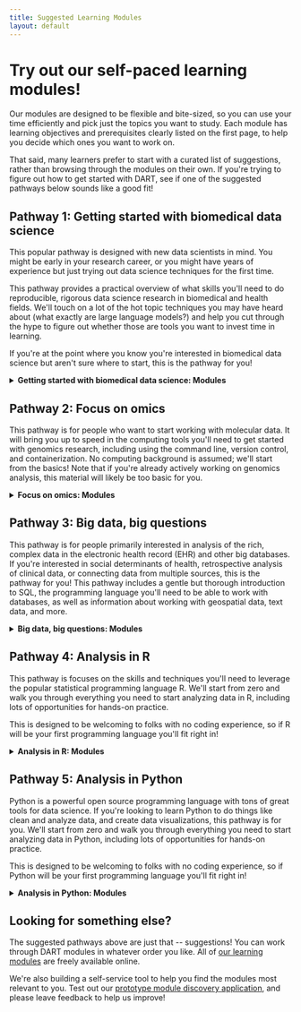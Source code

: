 ```yaml
---
title: Suggested Learning Modules
layout: default
---
```


# Try out our self-paced learning modules!

Our modules are designed to be flexible and bite-sized, so you can use your time efficiently and pick just the topics you want to study. 
Each module has learning objectives and prerequisites clearly listed on the first page, to help you decide which ones you want to work on. 

That said, many learners prefer to start with a curated list of suggestions, rather than browsing through the modules on their own.
If you're trying to figure out how to get started with DART, see if one of the suggested pathways below sounds like a good fit!

## Pathway 1: Getting started with biomedical data science

This popular pathway is designed with new data scientists in mind. 
You might be early in your research career, or you might have years of experience but just trying out data science techniques for the first time. 

This pathway provides a practical overview of what skills you'll need to do reproducible, rigorous data science research in biomedical and health fields. 
We'll touch on a lot of the hot topic techniques you may have heard about (what exactly are large language models?) and help you cut through the hype to figure out whether those are tools you want to invest time in learning. 

If you're at the point where you know you're interested in biomedical data science but aren't sure where to start, this is the pathway for you!

<details>
<summary><strong>Getting started with biomedical data science: Modules</strong></summary>

<table>
<thead>
<tr>
<th>Order</th>
<th>Module</th>
<th>Description</th>
<th>Estimated Time</th>
</tr>
</thead>
<tbody>
<tr>
<td>1</td>
<td><a href="https://liascript.github.io/course/?https://raw.githubusercontent.com/arcus/education_modules/main/reproducibility/reproducibility.md">Reproducibility, Generalizability, and Reuse</a></td>
<td>This module provides learners with an approachable introduction to the concepts and impact of <strong>research reproducibility</strong>, <strong>generalizability</strong>, and <strong>data reuse</strong>, and how technical approaches can help make these goals more attainable.</td>
<td>60 min</td>
</tr>
<tr>
<td>2</td>
<td><a href="https://liascript.github.io/course/?https://raw.githubusercontent.com/arcus/education_modules/main/how_to_troubleshoot/how_to_troubleshoot.md">How to Troubleshoot</a></td>
<td>Learning to use technical methods like coding and version control in your research inevitably means running into problems.  Learn practical methods for troubleshooting and moving past error codes and other difficulties.</td>
<td>30 min</td>
</tr>
<tr>
<td>3</td>
<td><a href="https://liascript.github.io/course/?https://raw.githubusercontent.com/arcus/education_modules/main/learning_to_learn/learning_to_learn.md">Learning to Learn Data Science</a></td>
<td>Discover how learning data science is different than learning other subjects.</td>
<td>20 min</td>
</tr>
<tr>
<td>4</td>
<td><a href="https://liascript.github.io/course/?https://raw.githubusercontent.com/arcus/education_modules/main/demystifying_geospatial_data/demystifying_geospatial_data.md">Demystifying Geospatial Data</a></td>
<td>This module is a brief introduction to geospatial (location) data.</td>
<td>15 min</td>
</tr>
<tr>
<td>5</td>
<td><a href="https://liascript.github.io/course/?https://raw.githubusercontent.com/arcus/education_modules/main/omics_orientation/omics_orientation.md">Omics Orientation</a></td>
<td>This module provides a brief introduction to omics and its associated fields.</td>
<td>15 min</td>
</tr>
<tr>
<td>6</td>
<td><a href="https://liascript.github.io/course/?https://raw.githubusercontent.com/arcus/education_modules/main/demystifying_sql/demystifying_sql.md">Demystifying SQL</a></td>
<td>SQL is a relational database solution that has been around for decades.  Learn more about this technology at a high level, without having to write code.</td>
<td>40 min</td>
</tr>
<tr>
<td>7</td>
<td><a href="https://liascript.github.io/course/?https://raw.githubusercontent.com/arcus/education_modules/main/demystifying_machine_learning/demystifying_machine_learning.md">Demystifying Machine Learning</a></td>
<td>An approachable and practical introduction to machine learning for biomedical researchers.</td>
<td>60 min</td>
</tr>
<tr>
<td>8</td>
<td><a href="https://liascript.github.io/course/?https://raw.githubusercontent.com/arcus/education_modules/main/demystifying_large_language_models/demystifying_large_language_models.md">Demystifying Large Language Models</a></td>
<td>Learn about large language models (LLM) like ChatGPT.</td>
<td>60 min</td>
</tr>
<tr>
<td>9</td>
<td><a href="https://liascript.github.io/course/?https://raw.githubusercontent.com/arcus/education_modules/main/demystifying_python/demystifying_python.md">Demystifying Python</a></td>
<td>This module introduces the Python programming language, explores why Python is useful in research, and describes how to download Python and Jupyter.</td>
<td>20 min</td>
</tr>
<tr>
<td>10</td>
<td><a href="https://liascript.github.io/course/?https://raw.githubusercontent.com/arcus/education_modules/main/demystifying_regular_expressions/demystifying_regular_expressions.md">Demystifying Regular Expressions</a></td>
<td>Learn about pattern matching using regular expressions, or regex.</td>
<td>30 min</td>
</tr>
<tr>
<td>11</td>
<td><a href="https://liascript.github.io/course/?https://raw.githubusercontent.com/arcus/education_modules/main/citizen_science/citizen_science.md">Citizen Science</a></td>
<td>This is an overview of citizen science for biomedical researchers.</td>
<td>45 min</td>
</tr>
<tr>
<td>12</td>
<td><a href="https://liascript.github.io/course/?https://raw.githubusercontent.com/arcus/education_modules/main/demystifying_containers/demystifying_containers.md">Demystifying Containers</a></td>
<td>Containers can be a useful tool for reproducible workflows and collaboration. This module describes what containers are, why a researcher might want to use them, and what your options are for implementation.</td>
<td>20 min</td>
</tr>
<tr>
<td>13</td>
<td><a href="https://liascript.github.io/course/?https://raw.githubusercontent.com/arcus/education_modules/main/git_intro/git_intro.md">Intro to Version Control</a></td>
<td>An introduction to what version control systems do and why you might want to use one.</td>
<td>15 min</td>
</tr>
<tr>
<td>14</td>
<td><a href="https://liascript.github.io/course/?https://raw.githubusercontent.com/arcus/education_modules/main/directories_and_file_paths/directories_and_file_paths.md">Directories and File Paths</a></td>
<td>In this module, learners will explore what a directory is and how to describe the location of a file using its file path.</td>
<td>15 min</td>
</tr>
<tr>
<td>15</td>
<td><a href="https://liascript.github.io/course/?https://raw.githubusercontent.com/arcus/education_modules/main/data_management_basics/data_management_basics.md">Research Data Management Basics</a></td>
<td>Learn the basics about research data management.</td>
<td>40 min</td>
</tr>
</tbody>
</table>


</details>

## Pathway 2: Focus on omics

This pathway is for people who want to start working with molecular data. 
It will bring you up to speed in the computing tools you'll need to get started with genomics research, including using the command line, version control, and containerization. 
No computing background is assumed; we'll start from the basics!
Note that if you're already actively working on genomics analysis, this material will likely be too basic for you. 

<details>
<summary><strong>Focus on omics: Modules</strong></summary>

<table>
<thead>
<tr>
<th>Order</th>
<th>Module</th>
<th>Description</th>
<th>Estimated Time</th>
</tr>
</thead>
<tbody>
<tr>
<td>1</td>
<td><a href="https://liascript.github.io/course/?https://raw.githubusercontent.com/arcus/education_modules/main/reproducibility/reproducibility.md">Reproducibility, Generalizability, and Reuse</a></td>
<td>This module provides learners with an approachable introduction to the concepts and impact of <strong>research reproducibility</strong>, <strong>generalizability</strong>, and <strong>data reuse</strong>, and how technical approaches can help make these goals more attainable.</td>
<td>60 min</td>
</tr>
<tr>
<td>2</td>
<td><a href="https://liascript.github.io/course/?https://raw.githubusercontent.com/arcus/education_modules/main/how_to_troubleshoot/how_to_troubleshoot.md">How to Troubleshoot</a></td>
<td>Learning to use technical methods like coding and version control in your research inevitably means running into problems.  Learn practical methods for troubleshooting and moving past error codes and other difficulties.</td>
<td>30 min</td>
</tr>
<tr>
<td>3</td>
<td><a href="https://liascript.github.io/course/?https://raw.githubusercontent.com/arcus/education_modules/main/directories_and_file_paths/directories_and_file_paths.md">Directories and File Paths</a></td>
<td>In this module, learners will explore what a directory is and how to describe the location of a file using its file path.</td>
<td>15 min</td>
</tr>
<tr>
<td>4</td>
<td><a href="https://liascript.github.io/course/?https://raw.githubusercontent.com/arcus/education_modules/main/data_management_basics/data_management_basics.md">Research Data Management Basics</a></td>
<td>Learn the basics about research data management.</td>
<td>40 min</td>
</tr>
<tr>
<td>5</td>
<td><a href="https://liascript.github.io/course/?https://raw.githubusercontent.com/arcus/education_modules/main/bash_command_line_101/bash_command_line_101.md">Bash / Command Line 101</a></td>
<td>This course teaches learners to navigate their computer, as well as view and edit files, from the command line using Bash.</td>
<td>40 min</td>
</tr>
<tr>
<td>6</td>
<td><a href="https://liascript.github.io/course/?https://raw.githubusercontent.com/arcus/education_modules/main/bash_command_line_102/bash_command_line_102.md">Bash: Searching and Organizing Files</a></td>
<td>This module will teach you how to use the bash shell to search and organize your files.</td>
<td>30 min</td>
</tr>
<tr>
<td>7</td>
<td><a href="https://liascript.github.io/course/?https://raw.githubusercontent.com/arcus/education_modules/main/bash_103_combining_commands/bash_103_combining_commands.md">Bash: Combining Commands</a></td>
<td>This module will teach you how to combine two or more commands in Bash to create more complicated pipelines in Bash.</td>
<td>30 min</td>
</tr>
<tr>
<td>8</td>
<td><a href="https://liascript.github.io/course/?https://raw.githubusercontent.com/arcus/education_modules/main/bash_conditionals_loops/bash_conditionals_loops.md">Bash: Conditionals and Loops</a></td>
<td>This module teaches you how to iterate through \&quot;for\&quot; loops and write conditional statements in Bash.</td>
<td>60 min</td>
</tr>
<tr>
<td>9</td>
<td><a href="https://liascript.github.io/course/?https://raw.githubusercontent.com/arcus/education_modules/main/bash_scripts/bash_scripts.md">Bash: Reusable Scripts</a></td>
<td>This module will teach you how to create and use simple Bash scripts to make repetitive tasks as simple as possible.</td>
<td>60 min</td>
</tr>
<tr>
<td>10</td>
<td><a href="https://liascript.github.io/course/?https://raw.githubusercontent.com/arcus/education_modules/main/git_intro/git_intro.md">Intro to Version Control</a></td>
<td>An introduction to what version control systems do and why you might want to use one.</td>
<td>15 min</td>
</tr>
<tr>
<td>11</td>
<td><a href="https://liascript.github.io/course/?https://raw.githubusercontent.com/arcus/education_modules/main/git_setup_mac_and_linux/git_setup_mac_and_linux.md">Setting Up Git on Mac and Linux</a></td>
<td>This module provides recommendations and examples to help new users configure git on their computer for the first time on a Mac or Linux computer.</td>
<td>15 min</td>
</tr>
<tr>
<td>12</td>
<td><a href="https://liascript.github.io/course/?https://raw.githubusercontent.com/arcus/education_modules/main/git_setup_windows/git_setup_windows.md">Setting Up Git on Windows</a></td>
<td>This module provides recommendations and examples to help new users configure Git on their Windows computer for the first time.</td>
<td>25 min</td>
</tr>
<tr>
<td>13</td>
<td><a href="https://liascript.github.io/course/?https://raw.githubusercontent.com/arcus/education_modules/main/git_creation_and_tracking/git_creation_and_tracking.md">Creating a Git Repository</a></td>
<td>Create a new Git repository and get started with version control.</td>
<td>60 min</td>
</tr>
<tr>
<td>14</td>
<td><a href="https://liascript.github.io/course/?https://raw.githubusercontent.com/arcus/education_modules/main/git_history_of_project/git_history_of_project.md">Exploring the History of your Git Repository</a></td>
<td>This module will teach you how to look at past versions of your work on Git and compare your project with previous versions.</td>
<td>30 min</td>
</tr>
<tr>
<td>15</td>
<td><a href="https://liascript.github.io/course/?https://raw.githubusercontent.com/arcus/education_modules/main/genomics_setup/genomics_setup.md">Genomics Tools and Methods: Computing Setup</a></td>
<td>This module walks you through setting up your own copy of a genomics analysis AMI (Amazon Machine Image) to run genomics analyses in the cloud.</td>
<td>30 min</td>
</tr>
<tr>
<td>16</td>
<td><a href="https://liascript.github.io/course/?https://raw.githubusercontent.com/arcus/education_modules/main/genomics_quality_control/genomics_quality_control.md">Genomics Tools and Methods: Quality Control</a></td>
<td>Get started with genomics! This module walks you through how to analyze FASTQ files to assess read quality, the first step in a common genomics workflow - identifying variants among sequencing samples taken from multiple individuals within a population (variant calling).</td>
<td>40 min</td>
</tr>
<tr>
<td>17</td>
<td><a href="https://liascript.github.io/course/?https://raw.githubusercontent.com/arcus/education_modules/main/demystifying_containers/demystifying_containers.md">Demystifying Containers</a></td>
<td>Containers can be a useful tool for reproducible workflows and collaboration. This module describes what containers are, why a researcher might want to use them, and what your options are for implementation.</td>
<td>20 min</td>
</tr>
<tr>
<td>18</td>
<td><a href="https://liascript.github.io/course/?https://raw.githubusercontent.com/arcus/education_modules/main/docker_101/docker_101.md">Getting Started with Docker for Research</a></td>
<td>This tutorial combines a hands-on interactive Docker tutorial published by Docker Inc with an academic article outlining best practices for using Docker for research.</td>
<td>60 min</td>
</tr>
</tbody>
</table>


</details>

## Pathway 3: Big data, big questions

This pathway is for people primarily interested in analysis of the rich, complex data in the electronic health record (EHR) and other big databases. 
If you're interested in social determinants of health, retrospective analysis of clinical data, or connecting data from multiple sources, this is the pathway for you! 
This pathway includes a gentle but thorough introduction to SQL, the programming language you'll need to be able to work with databases, as well as information about working with geospatial data, text data, and more.

<details>
<summary><strong>Big data, big questions: Modules</strong></summary>

<table>
<thead>
<tr>
<th>Order</th>
<th>Module</th>
<th>Description</th>
<th>Estimated Time</th>
</tr>
</thead>
<tbody>
<tr>
<td>1</td>
<td><a href="https://liascript.github.io/course/?https://raw.githubusercontent.com/arcus/education_modules/main/reproducibility/reproducibility.md">Reproducibility, Generalizability, and Reuse</a></td>
<td>This module provides learners with an approachable introduction to the concepts and impact of <strong>research reproducibility</strong>, <strong>generalizability</strong>, and <strong>data reuse</strong>, and how technical approaches can help make these goals more attainable.</td>
<td>60 min</td>
</tr>
<tr>
<td>2</td>
<td><a href="https://liascript.github.io/course/?https://raw.githubusercontent.com/arcus/education_modules/main/data_management_basics/data_management_basics.md">Research Data Management Basics</a></td>
<td>Learn the basics about research data management.</td>
<td>40 min</td>
</tr>
<tr>
<td>3</td>
<td><a href="https://liascript.github.io/course/?https://raw.githubusercontent.com/arcus/education_modules/main/demystifying_sql/demystifying_sql.md">Demystifying SQL</a></td>
<td>SQL is a relational database solution that has been around for decades.  Learn more about this technology at a high level, without having to write code.</td>
<td>40 min</td>
</tr>
<tr>
<td>4</td>
<td><a href="https://liascript.github.io/course/?https://raw.githubusercontent.com/arcus/education_modules/main/database_normalization/database_normalization.md">Database Normalization</a></td>
<td>Learn about the concept of normalization and why it&#39;s important for organizing complicated data in relational databases.</td>
<td>40 min</td>
</tr>
<tr>
<td>5</td>
<td><a href="https://liascript.github.io/course/?https://raw.githubusercontent.com/arcus/education_modules/main/sql_basics/sql_basics.md">SQL Basics</a></td>
<td>Structured Query Language, or SQL, is a relational database solution that has been around for decades.  Learn how to do basic SQL queries on single tables, by using code, hands-on.</td>
<td>60 min</td>
</tr>
<tr>
<td>6</td>
<td><a href="https://liascript.github.io/course/?https://raw.githubusercontent.com/arcus/education_modules/main/sql_intermediate/sql_intermediate.md">SQL, Intermediate Level</a></td>
<td>Learn how to do intermediate SQL queries on single tables, by using code, hands-on.</td>
<td>60 min</td>
</tr>
<tr>
<td>7</td>
<td><a href="https://liascript.github.io/course/?https://raw.githubusercontent.com/arcus/education_modules/main/sql_joins/sql_joins.md">SQL Joins</a></td>
<td>Learn about SQL joins: what they accomplish, and how to write them.</td>
<td>60 min</td>
</tr>
<tr>
<td>8</td>
<td><a href="https://liascript.github.io/course/?https://raw.githubusercontent.com/arcus/education_modules/main/geocode_lat_long/geocode_lat_long.md">Encoding Geospatial Data: Latitude and Longitude</a></td>
<td>This is an introduction to latitude and longitude and the importance of geocoding - encoding geospatial data in the coordinate system.</td>
<td>15 min</td>
</tr>
<tr>
<td>9</td>
<td><a href="https://liascript.github.io/course/?https://raw.githubusercontent.com/arcus/education_modules/main/elements_of_maps/elements_of_maps.md">The Elements of Maps</a></td>
<td>This is a general overview of ways that geospatial data can be communicated visually using maps.</td>
<td>45 min</td>
</tr>
<tr>
<td>10</td>
<td><a href="https://liascript.github.io/course/?https://raw.githubusercontent.com/arcus/education_modules/main/demystifying_regular_expressions/demystifying_regular_expressions.md">Demystifying Regular Expressions</a></td>
<td>Learn about pattern matching using regular expressions, or regex.</td>
<td>30 min</td>
</tr>
<tr>
<td>11</td>
<td><a href="https://liascript.github.io/course/?https://raw.githubusercontent.com/arcus/education_modules/main/regular_expressions_basics/regular_expressions_basics.md">Regular Expressions Basics</a></td>
<td>Begin to use regular expressions, or regex, for simple pattern matching.</td>
<td>60 min</td>
</tr>
<tr>
<td>12</td>
<td><a href="https://liascript.github.io/course/?https://raw.githubusercontent.com/arcus/education_modules/main/regular_expressions_groups/regular_expressions_groups.md">Regular Expressions: Groups</a></td>
<td>Use regular expressions, or regex, for complex pattern matching involving capturing and non-capturing groups.</td>
<td>30 min</td>
</tr>
<tr>
<td>13</td>
<td><a href="https://liascript.github.io/course/?https://raw.githubusercontent.com/arcus/education_modules/main/regular_expressions_boundaries_anchors/regular_expressions_boundaries_anchors.md">Regular Expressions: Flags, Anchors, and Boundaries</a></td>
<td>Use flags, anchors, and boundaries in regular expressions, or regex, for complex pattern matching.</td>
<td>45 min</td>
</tr>
<tr>
<td>14</td>
<td><a href="https://liascript.github.io/course/?https://raw.githubusercontent.com/arcus/education_modules/main/regular_expressions_lookaheads/regular_expressions_lookaheads.md">Regular Expressions: Lookaheads</a></td>
<td>Use regular expressions, or regex, for complex pattern matching involving lookaheads.</td>
<td>30 min</td>
</tr>
<tr>
<td>15</td>
<td><a href="https://liascript.github.io/course/?https://raw.githubusercontent.com/arcus/education_modules/main/demystifying_large_language_models/demystifying_large_language_models.md">Demystifying Large Language Models</a></td>
<td>Learn about large language models (LLM) like ChatGPT.</td>
<td>60 min</td>
</tr>
<tr>
<td>16</td>
<td><a href="https://liascript.github.io/course/?https://raw.githubusercontent.com/arcus/education_modules/main/demystifying_machine_learning/demystifying_machine_learning.md">Demystifying Machine Learning</a></td>
<td>An approachable and practical introduction to machine learning for biomedical researchers.</td>
<td>60 min</td>
</tr>
<tr>
<td>17</td>
<td><a href="https://liascript.github.io/course/?https://raw.githubusercontent.com/arcus/education_modules/main/citizen_science/citizen_science.md">Citizen Science</a></td>
<td>This is an overview of citizen science for biomedical researchers.</td>
<td>45 min</td>
</tr>
</tbody>
</table>


</details>

## Pathway 4: Analysis in R

This pathway is focuses on the skills and techniques you'll need to leverage the popular statistical programming language R. 
We'll start from zero and walk you through everything you need to start analyzing data in R, including lots of opportunities for hands-on practice. 

This is designed to be welcoming to folks with no coding experience, so if R will be your first programming language you'll fit right in!

<details>
<summary><strong>Analysis in R: Modules</strong></summary>

<table>
<thead>
<tr>
<th>Order</th>
<th>Module</th>
<th>Description</th>
<th>Estimated Time</th>
</tr>
</thead>
<tbody>
<tr>
<td>1</td>
<td><a href="https://liascript.github.io/course/?https://raw.githubusercontent.com/arcus/education_modules/main/reproducibility/reproducibility.md">Reproducibility, Generalizability, and Reuse</a></td>
<td>This module provides learners with an approachable introduction to the concepts and impact of <strong>research reproducibility</strong>, <strong>generalizability</strong>, and <strong>data reuse</strong>, and how technical approaches can help make these goals more attainable.</td>
<td>60 min</td>
</tr>
<tr>
<td>2</td>
<td><a href="https://liascript.github.io/course/?https://raw.githubusercontent.com/arcus/education_modules/main/how_to_troubleshoot/how_to_troubleshoot.md">How to Troubleshoot</a></td>
<td>Learning to use technical methods like coding and version control in your research inevitably means running into problems.  Learn practical methods for troubleshooting and moving past error codes and other difficulties.</td>
<td>30 min</td>
</tr>
<tr>
<td>3</td>
<td><a href="https://liascript.github.io/course/?https://raw.githubusercontent.com/arcus/education_modules/main/r_basics_introduction/r_basics_introduction.md">R Basics: Introduction</a></td>
<td>Introduction to R and hands-on first steps for brand new beginners.</td>
<td>60 min</td>
</tr>
<tr>
<td>4</td>
<td><a href="https://liascript.github.io/course/?https://raw.githubusercontent.com/arcus/education_modules/main/r_basics_visualize_data/r_basics_visualize_data.md">R Basics: Visualizing Data With ggplot2</a></td>
<td>Learn how to visualize data using R&#39;s <code>ggplot2</code> package.</td>
<td>60 min</td>
</tr>
<tr>
<td>5</td>
<td><a href="https://liascript.github.io/course/?https://raw.githubusercontent.com/arcus/education_modules/main/r_basics_transform_data/r_basics_transform_data.md">R Basics: Transforming Data With dplyr</a></td>
<td>Learn how to transform (or wrangle) data using R&#39;s <code>dplyr</code> package.</td>
<td>60 min</td>
</tr>
<tr>
<td>6</td>
<td><a href="https://liascript.github.io/course/?https://raw.githubusercontent.com/arcus/education_modules/main/tidy_data/tidy_data.md">Tidy Data</a></td>
<td>Tidy is a technical term in data analysis and describes an optimal way for organizing data that will be analyzed computationally.</td>
<td>45 min</td>
</tr>
<tr>
<td>7</td>
<td><a href="https://liascript.github.io/course/?https://raw.githubusercontent.com/arcus/education_modules/main/directories_and_file_paths/directories_and_file_paths.md">Directories and File Paths</a></td>
<td>In this module, learners will explore what a directory is and how to describe the location of a file using its file path.</td>
<td>15 min</td>
</tr>
<tr>
<td>8</td>
<td><a href="https://liascript.github.io/course/?https://raw.githubusercontent.com/arcus/education_modules/main/r_basics_practice/r_basics_practice.md">R Basics Practice</a></td>
<td>Use the basics of R coding, data transformation, and data visualization to work with real data.</td>
<td>60 min</td>
</tr>
<tr>
<td>9</td>
<td><a href="https://liascript.github.io/course/?https://raw.githubusercontent.com/arcus/education_modules/main/r_reshape_long_wide/r_reshape_long_wide.md">Reshaping Data in R: Long and Wide Data</a></td>
<td>A module that teaches how to reshape tabular data in R, concentrating on some typical shapes known as "long" and "wide" data.</td>
<td>60 min</td>
</tr>
<tr>
<td>10</td>
<td><a href="https://liascript.github.io/course/?https://raw.githubusercontent.com/arcus/education_modules/main/r_missing_values/r_missing_values.md">Missing Values in R</a></td>
<td>A practical demonstration of how missing values show up in R and how to deal with them. Note that this module does <strong>not</strong> cover statistical approaches for handling missing data, but instead focuses on the code you need to find, work with, and assign missing values in R.</td>
<td>45 min</td>
</tr>
<tr>
<td>11</td>
<td><a href="https://liascript.github.io/course/?https://raw.githubusercontent.com/arcus/education_modules/main/r_summary_stats/r_summary_stats.md">Summary Statistics in R</a></td>
<td>Learn to calculate summary statistics in R, and how to present them in a table for publication.</td>
<td>30 min</td>
</tr>
<tr>
<td>12</td>
<td><a href="https://liascript.github.io/course/?https://raw.githubusercontent.com/arcus/education_modules/main/data_visualization_in_open_source_software/data_visualization_in_open_source_software.md">Data Visualization in Open Source Software</a></td>
<td>Introduction to principles of data visualization and typical data visualization workflows using two common open source libraries: ggplot2 and seaborn.</td>
<td>20 min</td>
</tr>
<tr>
<td>13</td>
<td><a href="https://liascript.github.io/course/?https://raw.githubusercontent.com/arcus/education_modules/main/data_visualization_in_ggplot2/data_visualization_in_ggplot2.md">Data Visualization in ggplot2</a></td>
<td>This module includes code and explanations for several popular data visualizations, using R&#39;s ggplot2 package. It also includes examples of how to modify ggplot2 plots to customize them for different uses (e.g. adhering to journal requirements for visualizations).</td>
<td>60 min</td>
</tr>
<tr>
<td>14</td>
<td><a href="https://liascript.github.io/course/?https://raw.githubusercontent.com/arcus/education_modules/main/intro_to_nhst/intro_to_nhst.md">Introduction to Null Hypothesis Significance Testing</a></td>
<td>This is an introduction to NHST for biomedical researchers.</td>
<td>40 min</td>
</tr>
<tr>
<td>15</td>
<td><a href="https://liascript.github.io/course/?https://raw.githubusercontent.com/arcus/education_modules/main/statistical_tests/statistical_tests.md">Statistical Tests in Open Source Software</a></td>
<td>This module provides an overview of the most commonly used kinds of statistical tests and links to code for running many of them in both R and python.</td>
<td>20 min</td>
</tr>
<tr>
<td>16</td>
<td><a href="https://liascript.github.io/course/?https://raw.githubusercontent.com/arcus/education_modules/main/r_practice/r_practice.md">R Practice</a></td>
<td>Use the basics of R coding, data transformation, and data visualization to work with real data.</td>
<td>60 min</td>
</tr>
<tr>
<td>17</td>
<td><a href="https://liascript.github.io/course/?https://raw.githubusercontent.com/arcus/education_modules/main/demystifying_machine_learning/demystifying_machine_learning.md">Demystifying Machine Learning</a></td>
<td>An approachable and practical introduction to machine learning for biomedical researchers.</td>
<td>60 min</td>
</tr>
<tr>
<td>18</td>
<td><a href="https://liascript.github.io/course/?https://raw.githubusercontent.com/arcus/education_modules/main/bias_variance_tradeoff/bias_variance_tradeoff.md">Understanding the Bias-Variance Tradeoff</a></td>
<td>The bias-variance tradeoff is a central issue in nearly all machine learning analyses. This module explains what the tradeoff is, why it matters for machine learning, and what you can do to manage it in your own analyses.</td>
<td>20 min</td>
</tr>
</tbody>
</table>

</details>

## Pathway 5: Analysis in Python

Python is a powerful open source programming language with tons of great tools for data science. 
If you're looking to learn Python to do things like clean and analyze data, and create data visualizations, this pathway is for you. 
We'll start from zero and walk you through everything you need to start analyzing data in Python, including lots of opportunities for hands-on practice. 

This is designed to be welcoming to folks with no coding experience, so if Python will be your first programming language you'll fit right in!

<details>
<summary><strong>Analysis in Python: Modules</strong></summary>

<table>
<thead>
<tr>
<th>Order</th>
<th>Module</th>
<th>Description</th>
<th>Estimated Time</th>
</tr>
</thead>
<tbody>
<tr>
<td>1</td>
<td><a href="https://liascript.github.io/course/?https://raw.githubusercontent.com/arcus/education_modules/main/reproducibility/reproducibility.md">Reproducibility, Generalizability, and Reuse</a></td>
<td>This module provides learners with an approachable introduction to the concepts and impact of <strong>research reproducibility</strong>, <strong>generalizability</strong>, and <strong>data reuse</strong>, and how technical approaches can help make these goals more attainable.</td>
<td>60 min</td>
</tr>
<tr>
<td>2</td>
<td><a href="https://liascript.github.io/course/?https://raw.githubusercontent.com/arcus/education_modules/main/how_to_troubleshoot/how_to_troubleshoot.md">How to Troubleshoot</a></td>
<td>Learning to use technical methods like coding and version control in your research inevitably means running into problems.  Learn practical methods for troubleshooting and moving past error codes and other difficulties.</td>
<td>30 min</td>
</tr>
<tr>
<td>3</td>
<td><a href="https://liascript.github.io/course/?https://raw.githubusercontent.com/arcus/education_modules/main/learning_to_learn/learning_to_learn.md">Learning to Learn Data Science</a></td>
<td>Discover how learning data science is different than learning other subjects.</td>
<td>20 min</td>
</tr>
<tr>
<td>4</td>
<td><a href="https://liascript.github.io/course/?https://raw.githubusercontent.com/arcus/education_modules/main/demystifying_python/demystifying_python.md">Demystifying Python</a></td>
<td>This module introduces the Python programming language, explores why Python is useful in research, and describes how to download Python and Jupyter.</td>
<td>20 min</td>
</tr>
<tr>
<td>5</td>
<td><a href="https://liascript.github.io/course/?https://raw.githubusercontent.com/arcus/education_modules/main/directories_and_file_paths/directories_and_file_paths.md">Directories and File Paths</a></td>
<td>In this module, learners will explore what a directory is and how to describe the location of a file using its file path.</td>
<td>15 min</td>
</tr>
<tr>
<td>6</td>
<td><a href="https://liascript.github.io/course/?https://raw.githubusercontent.com/arcus/education_modules/main/python_basics_variables_functions_methods/python_basics_variables_functions_methods.md">Python Basics: Functions, Methods, and Variables</a></td>
<td>Learn the foundations of writing Python code, including the use of functions, methods, and variables.</td>
<td>20 min</td>
</tr>
<tr>
<td>7</td>
<td><a href="https://liascript.github.io/course/?https://raw.githubusercontent.com/arcus/education_modules/main/python_basics_lists_dictionaries/python_basics_lists_dictionaries.md">Python Basics: Lists and Dictionaries</a></td>
<td>Learn about collection objects, specifically lists and dictionaries, in Python.</td>
<td>15 min</td>
</tr>
<tr>
<td>8</td>
<td><a href="https://liascript.github.io/course/?https://raw.githubusercontent.com/arcus/education_modules/main/python_basics_loops_conditionals/python_basics_loops_conditionals.md">Python Basics: Loops and Conditionals</a></td>
<td>Learn how to use loops and conditional statements in Python.</td>
<td>20 min</td>
</tr>
<tr>
<td>9</td>
<td><a href="https://liascript.github.io/course/?https://raw.githubusercontent.com/arcus/education_modules/main/python_basics_exercise/python_basics_exercise.md">Python Basics: Exercise</a></td>
<td>Practice the skills acquired in the Python Basics sequence by working through an exercise.</td>
<td>30 min</td>
</tr>
<tr>
<td>10</td>
<td><a href="https://liascript.github.io/course/?https://raw.githubusercontent.com/arcus/education_modules/main/pandas_transform/pandas_transform.md">Transform Data with pandas</a></td>
<td>This is an introduction to transforming data using a Python library named pandas.</td>
<td>60 min</td>
</tr>
<tr>
<td>11</td>
<td><a href="https://liascript.github.io/course/?https://raw.githubusercontent.com/arcus/education_modules/main/tidy_data/tidy_data.md">Tidy Data</a></td>
<td>Tidy is a technical term in data analysis and describes an optimal way for organizing data that will be analyzed computationally.</td>
<td>45 min</td>
</tr>
<tr>
<td>12</td>
<td><a href="https://liascript.github.io/course/?https://raw.githubusercontent.com/arcus/education_modules/main/data_visualization_in_open_source_software/data_visualization_in_open_source_software.md">Data Visualization in Open Source Software</a></td>
<td>Introduction to principles of data vizualization and typical data vizualization workflows using two common open source libraries: ggplot2 and seaborn.</td>
<td>20 min</td>
</tr>
<tr>
<td>13</td>
<td><a href="https://liascript.github.io/course/?https://raw.githubusercontent.com/arcus/education_modules/main/data_visualization_in_seaborn/data_visualization_in_seaborn.md">Data Visualization in seaborn</a></td>
<td>This module includes code and explanations for several popular data visualizations using python&#39;s seaborn library. It also includes examples of how to modify seaborn plots to customize them for different uses.</td>
<td>60 min</td>
</tr>
<tr>
<td>14</td>
<td><a href="https://liascript.github.io/course/?https://raw.githubusercontent.com/arcus/education_modules/main/intro_to_nhst/intro_to_nhst.md">Introduction to Null Hypothesis Significance Testing</a></td>
<td>This is an introduction to NHST for biomedical researchers.</td>
<td>40 min</td>
</tr>
<tr>
<td>15</td>
<td><a href="https://liascript.github.io/course/?https://raw.githubusercontent.com/arcus/education_modules/main/statistical_tests/statistical_tests.md">Statistical Tests in Open Source Software</a></td>
<td>This module provides an overview of the most commonly used kinds of statistical tests and links to code for running many of them in both R and python.</td>
<td>20 min</td>
</tr>
<tr>
<td>16</td>
<td><a href="https://liascript.github.io/course/?https://raw.githubusercontent.com/arcus/education_modules/main/python_practice/python_practice.md">Python Practice</a></td>
<td>Use the basics of Python coding, data transformation, and data visualization to work with real data.</td>
<td>60 min</td>
</tr>
<tr>
<td>17</td>
<td><a href="https://liascript.github.io/course/?https://raw.githubusercontent.com/arcus/education_modules/main/demystifying_machine_learning/demystifying_machine_learning.md">Demystifying Machine Learning</a></td>
<td>An approachable and practical introduction to machine learning for biomedical researchers.</td>
<td>60 min</td>
</tr>
<tr>
<td>18</td>
<td><a href="https://liascript.github.io/course/?https://raw.githubusercontent.com/arcus/education_modules/main/bias_variance_tradeoff/bias_variance_tradeoff.md">Understanding the Bias-Variance Tradeoff</a></td>
<td>The bias-variance tradeoff is a central issue in nearly all machine learning analyses. This module explains what the tradeoff is, why it matters for machine learning, and what you can do to manage it in your own analyses.</td>
<td>20 min</td>
</tr>
</tbody>
</table>

</details>

## Looking for something else?

The suggested pathways above are just that -- suggestions!
You can work through DART modules in whatever order you like. 
All of [our learning modules](list_of_modules) are freely available online.

We're also building a self-service tool to help you find the modules most relevant to you. 
Test out our [prototype module discovery application](https://learn.arcus.chop.edu/), and please leave feedback to help us improve!
